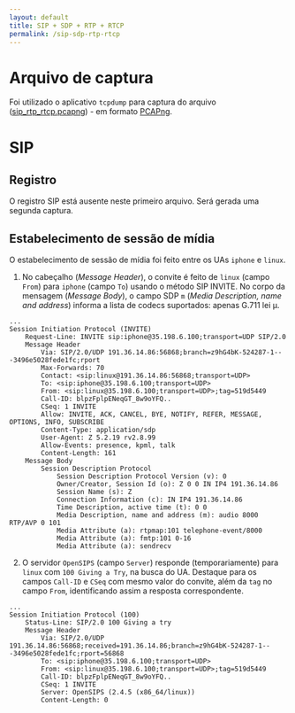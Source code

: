 ```yaml
---
layout: default
title: SIP + SDP + RTP + RTCP
permalink: /sip-sdp-rtp-rtcp
---
```


# Arquivo de captura
Foi utilizado o aplicativo `tcpdump` para captura do arquivo ([sip_rtp_rtcp.pcapng](/sip_rtp_rtcp.pcapng)) - em formato [PCAPng](https://wiki.wireshark.org/Development/PcapNg).

# SIP

## Registro
O registro SIP está ausente neste primeiro arquivo. Será gerada uma segunda captura.

## Estabelecimento de sessão de mídia
O estabelecimento de sessão de mídia foi feito entre os UAs `iphone` e `linux`.

1. No cabeçalho (_Message Header_), o convite é feito de `linux` (campo `From`) para `iphone` (campo `To`) usando o método SIP INVITE. No corpo da mensagem (_Message Body_), o campo SDP `m` (_Media Description, name and address_) informa a lista de codecs suportados: apenas G.711 lei µ.
```
...
Session Initiation Protocol (INVITE)
    Request-Line: INVITE sip:iphone@35.198.6.100;transport=UDP SIP/2.0
    Message Header
        Via: SIP/2.0/UDP 191.36.14.86:56868;branch=z9hG4bK-524287-1---3496e5028fede1fc;rport
        Max-Forwards: 70
        Contact: <sip:linux@191.36.14.86:56868;transport=UDP>
        To: <sip:iphone@35.198.6.100;transport=UDP>
        From: <sip:linux@35.198.6.100;transport=UDP>;tag=519d5449
        Call-ID: blpzFplpENeqGT_8w9oYFQ..
        CSeq: 1 INVITE
        Allow: INVITE, ACK, CANCEL, BYE, NOTIFY, REFER, MESSAGE, OPTIONS, INFO, SUBSCRIBE
        Content-Type: application/sdp
        User-Agent: Z 5.2.19 rv2.8.99
        Allow-Events: presence, kpml, talk
        Content-Length: 161
    Message Body
        Session Description Protocol
            Session Description Protocol Version (v): 0
            Owner/Creator, Session Id (o): Z 0 0 IN IP4 191.36.14.86
            Session Name (s): Z
            Connection Information (c): IN IP4 191.36.14.86
            Time Description, active time (t): 0 0
            Media Description, name and address (m): audio 8000 RTP/AVP 0 101
            Media Attribute (a): rtpmap:101 telephone-event/8000
            Media Attribute (a): fmtp:101 0-16
            Media Attribute (a): sendrecv
```
2. O servidor `OpenSIPS` (campo `Server`) responde (temporariamente) para `linux` com `100 Giving a Try`, na busca do UA. Destaque para os campos `Call-ID` e `CSeq` com mesmo valor do convite, além da `tag` no campo `From`, identificando assim a resposta correspondente.
```
...
Session Initiation Protocol (100)
    Status-Line: SIP/2.0 100 Giving a try
    Message Header
        Via: SIP/2.0/UDP 191.36.14.86:56868;received=191.36.14.86;branch=z9hG4bK-524287-1---3496e5028fede1fc;rport=56868
        To: <sip:iphone@35.198.6.100;transport=UDP>
        From: <sip:linux@35.198.6.100;transport=UDP>;tag=519d5449
        Call-ID: blpzFplpENeqGT_8w9oYFQ..
        CSeq: 1 INVITE
        Server: OpenSIPS (2.4.5 (x86_64/linux))
        Content-Length: 0
```
